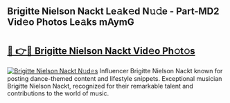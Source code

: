 ## Brigitte Nielson Nackt Le𝚊k𝚎d N𝚞𝚍e - Part-MD2 Vid𝚎o Photos Le𝚊ks mAymG

# <h2><a href="http://fb3jj1e.evod.top/?m=Brigitte+Nielson+Nackt">🔗 👉🔴 Brigitte Nielson Nackt Vid𝚎o Ph𝚘t𝚘s</a></h2>

[![Brigitte Nielson Nackt N𝚞d𝚎s](https://i.imgur.com/8V9OHl7.gif)](http://fb3jj1e.evod.top/?m=Brigitte+Nielson+Nackt)
Influencer Brigitte Nielson Nackt known for posting dance-themed content and lifestyle snippets. Exceptional musician Brigitte Nielson Nackt, recognized for their remarkable talent and contributions to the world of music. 
